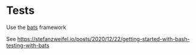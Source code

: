 # Tests

Use the [bats](https://www.npmjs.com/package/bats) framework

See https://stefanzweifel.io/posts/2020/12/22/getting-started-with-bash-testing-with-bats
